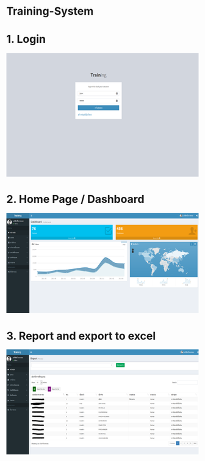 # Training-System

# 1. Login
![image](https://github.com/Aphisit25/Training-System/blob/main/pic/T1.png)

# 2. Home Page / Dashboard
![image](https://github.com/Aphisit25/Training-System/blob/main/pic/T2.png)

# 3. Report and export to excel
![image](https://github.com/Aphisit25/Training-System/blob/main/pic/T3.png)
